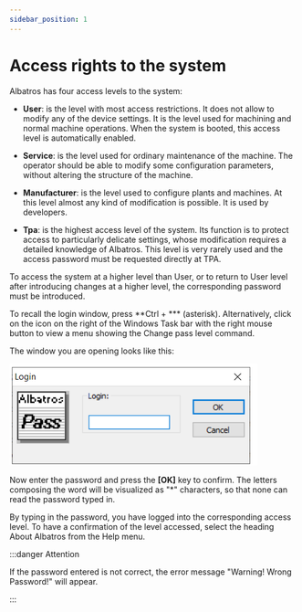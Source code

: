 ```yaml
---
sidebar_position: 1
---
```


# Access rights to the system

Albatros has four access levels to the system:

* **User**: is the level with most access restrictions. It does not allow to modify any of the device settings. It is the level used for machining and normal machine operations. When the system is booted, this access level is automatically enabled.
  
* **Service**: is the level used for ordinary maintenance of the machine. The operator should be able to modify some configuration parameters, without altering the structure of the machine.
  
* **Manufacturer**: is the level used to configure plants and machines. At this level almost any kind of modification is possible. It is used by developers.
  
* **Tpa**: is the highest access level of the system. Its function is to protect access to particularly delicate settings, whose modification requires a detailed knowledge of Albatros. This level is very rarely used and the access password must be requested directly at TPA.

To access the system at a higher level than User, or to return to User level after introducing changes at a higher level, the corresponding password must be introduced.

To recall the login window, press **Ctrl + *** (asterisk). Alternatively, click on the  icon on the right of the Windows Task bar with the right mouse button to view a menu showing the Change pass level command.

The window you are opening looks like this:

![Login window](./img/login-window.png)

Now enter the password and press the **[OK]** key to confirm. The letters composing the word will be visualized as "*" characters, so that none can read the password typed in.

By typing in the password, you have logged into the corresponding access level. To have a confirmation of the level accessed, select the heading About Albatros from the Help menu.

 
:::danger Attention

If the password entered is not correct, the error message "Warning! Wrong Password!" will appear.

:::

